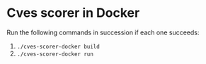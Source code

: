 # Cves scorer in Docker

Run the following commands in succession if each one succeeds:

1. `./cves-scorer-docker build`
2. `./cves-scorer-docker run`
